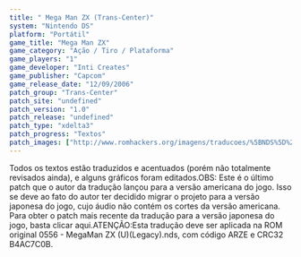 ```yaml
---
title: " Mega Man ZX (Trans-Center)"
system: "Nintendo DS"
platform: "Portátil"
game_title: "Mega Man ZX"
game_category: "Ação / Tiro / Plataforma"
game_players: "1"
game_developer: "Inti Creates"
game_publisher: "Capcom"
game_release_date: "12/09/2006"
patch_group: "Trans-Center"
patch_site: "undefined"
patch_version: "1.0"
patch_release: "undefined"
patch_type: "xdelta3"
patch_progress: "Textos"
patch_images: ["http://www.romhackers.org/imagens/traducoes/%5BNDS%5D%20Mega%20Man%20ZX%20-%20Trans-Center%20-%201.png","http://www.romhackers.org/imagens/traducoes/%5BNDS%5D%20Mega%20Man%20ZX%20-%20Trans-Center%20-%202.png","http://www.romhackers.org/imagens/traducoes/%5BNDS%5D%20Mega%20Man%20ZX%20-%20Trans-Center%20-%203.png"]
---
```

Todos os textos estão traduzidos e acentuados (porém não totalmente revisados ainda), e alguns gráficos foram editados.OBS: Este é o último patch que o autor da tradução lançou para a versão americana do jogo. Isso se deve ao fato do autor ter decidido migrar o projeto para a versão japonesa do jogo, cujo áudio não contém os cortes da versão americana. Para obter o patch mais recente da tradução para a versão japonesa do jogo, basta clicar aqui.ATENÇÃO:Esta tradução deve ser aplicada na ROM original 0556 - MegaMan ZX (U)(Legacy).nds, com código ARZE e CRC32 B4AC7C0B.